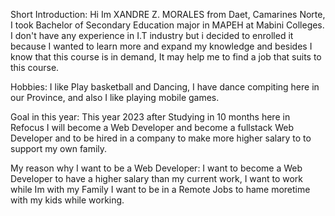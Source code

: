 Short Introduction:
    Hi Im XANDRE Z. MORALES from Daet, Camarines Norte, I took Bachelor of Secondary Education major in MAPEH at Mabini Colleges. I don't have any experience in I.T industry but i decided to enrolled it because I wanted to learn more and expand my knowledge and besides I know that this course is in demand, It may help me to find a job that suits to this course. 

Hobbies:
    I like Play basketball and Dancing, I have dance compiting here in our Province,
    and also I like playing mobile games.

Goal in this year:
    This year 2023 after Studying in 10 months here in Refocus I will become a Web Developer and become a fullstack Web Developer and to be hired in a company to make more higher salary to to support my own family. 
    
My reason why I want to be a Web Developer:
    I want to become a Web Developer to have a higher salary than my current work, 
    I want to work while Im with my Family I want to be in a Remote Jobs to hame moretime with my kids while working.